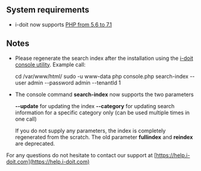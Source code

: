 System requirements
-------------------

*   i-doit now supports [PHP from 5.6 to 7.1](../../installation/system-requirements.md)


Notes
-----

*   Please regenerate the search index after the installation using the [i-doit console utility](../../automation-and-integration/cli/index.md). Example call:

    cd /var/www/html/
    sudo -u www-data php console.php search-index --user admin --password admin --tenantId 1



*   The console command **search-index** now supports the two parameters

    **--update** for updating the index
    **--category** for updating search information for a specific category only (can be used multiple times in one call)

    If you do not supply any parameters, the index is completely regenerated from the scratch. The old parameter **fullindex** and **reindex** are deprecated.


For any questions do not hesitate to contact our support at [https://help.i-doit.com](https://help.i-doit.com)
